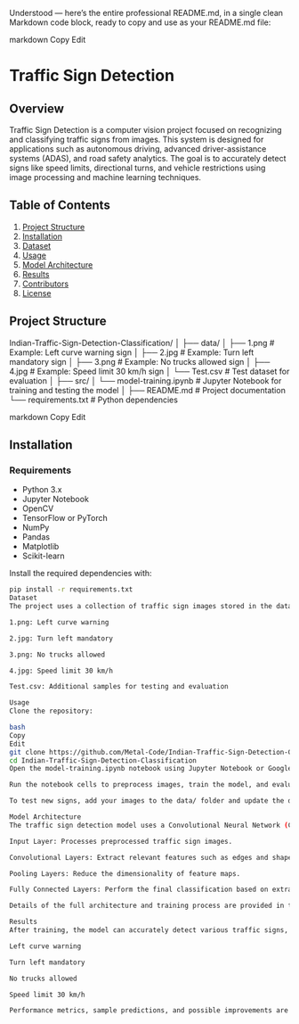 Understood — here’s the entire professional README.md, in a single clean Markdown code block, ready to copy and use as your README.md file:

markdown
Copy
Edit
# Traffic Sign Detection

## Overview

Traffic Sign Detection is a computer vision project focused on recognizing and classifying traffic signs from images. This system is designed for applications such as autonomous driving, advanced driver-assistance systems (ADAS), and road safety analytics. The goal is to accurately detect signs like speed limits, directional turns, and vehicle restrictions using image processing and machine learning techniques.

## Table of Contents

1. [Project Structure](#project-structure)  
2. [Installation](#installation)  
3. [Dataset](#dataset)  
4. [Usage](#usage)  
5. [Model Architecture](#model-architecture)  
6. [Results](#results)  
7. [Contributors](#contributors)  
8. [License](#license)

## Project Structure

Indian-Traffic-Sign-Detection-Classification/
│
├── data/
│ ├── 1.png # Example: Left curve warning sign
│ ├── 2.jpg # Example: Turn left mandatory sign
│ ├── 3.png # Example: No trucks allowed sign
│ ├── 4.jpg # Example: Speed limit 30 km/h sign
│ └── Test.csv # Test dataset for evaluation
│
├── src/
│ └── model-training.ipynb # Jupyter Notebook for training and testing the model
│
├── README.md # Project documentation
└── requirements.txt # Python dependencies

markdown
Copy
Edit

## Installation

### Requirements

- Python 3.x  
- Jupyter Notebook  
- OpenCV  
- TensorFlow or PyTorch  
- NumPy  
- Pandas  
- Matplotlib  
- Scikit-learn

Install the required dependencies with:

```bash
pip install -r requirements.txt
Dataset
The project uses a collection of traffic sign images stored in the data/ directory. The dataset can be expanded by adding more labeled images in supported formats. Each image represents a specific traffic sign, including speed limits, directional instructions, and vehicle restrictions.

1.png: Left curve warning

2.jpg: Turn left mandatory

3.png: No trucks allowed

4.jpg: Speed limit 30 km/h

Test.csv: Additional samples for testing and evaluation

Usage
Clone the repository:

bash
Copy
Edit
git clone https://github.com/Metal-Code/Indian-Traffic-Sign-Detection-Classification.git
cd Indian-Traffic-Sign-Detection-Classification
Open the model-training.ipynb notebook using Jupyter Notebook or Google Colab.

Run the notebook cells to preprocess images, train the model, and evaluate its performance.

To test new signs, add your images to the data/ folder and update the dataset accordingly.

Model Architecture
The traffic sign detection model uses a Convolutional Neural Network (CNN) with the following key components:

Input Layer: Processes preprocessed traffic sign images.

Convolutional Layers: Extract relevant features such as edges and shapes.

Pooling Layers: Reduce the dimensionality of feature maps.

Fully Connected Layers: Perform the final classification based on extracted features.

Details of the full architecture and training process are provided in the model-training.ipynb notebook.

Results
After training, the model can accurately detect various traffic signs, including:

Left curve warning

Turn left mandatory

No trucks allowed

Speed limit 30 km/h

Performance metrics, sample predictions, and possible improvements are documented in the notebook. You can tune hyperparameters and expand the dataset to enhance accuracy.
